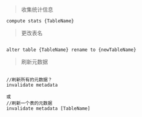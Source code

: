 > 收集统计信息

```
compute stats {TableName}

```

> 更改表名

```

alter table {TableName} rename to {newTableName}

```

> 刷新元数据

```

//刷新所有的元数据？
invalidate metadata

或
//刷新一个表的元数据
invalidate metadata [TableName]

```
